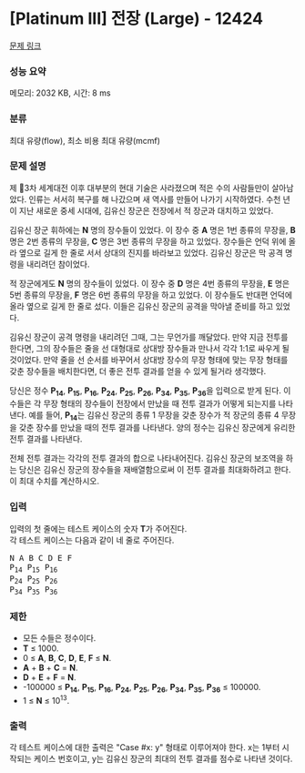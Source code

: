 # [Platinum III] 전장 (Large) - 12424 

[문제 링크](https://www.acmicpc.net/problem/12424) 

### 성능 요약

메모리: 2032 KB, 시간: 8 ms

### 분류

최대 유량(flow), 최소 비용 최대 유량(mcmf)

### 문제 설명

<p>제 3차 세계대전 이후 대부분의 현대 기술은 사라졌으며 적은 수의 사람들만이 살아남았다. 인류는 서서히 복구를 해 나갔으며 새 역사를 만들어 나가기 시작하였다. 수천 년이 지난 새로운 중세 시대에, 김유신 장군은 전장에서 적 장군과 대치하고 있었다.</p>

<p>김유신 장군 휘하에는 <strong>N</strong> 명의 장수들이 있었다. 이 장수 중 <strong>A</strong> 명은 1번 종류의 무장을, <strong>B</strong> 명은 2번 종류의 무장을, <strong>C</strong> 명은 3번 종류의 무장을 하고 있었다. 장수들은 언덕 위에 올라 옆으로 길게 한 줄로 서서 상대의 진지를 바라보고 있었다. 김유신 장군은 막 공격 명령을 내리려던 참이었다.</p>

<p>적 장군에게도 <strong>N</strong> 명의 장수들이 있었다. 이 장수 중 <strong>D</strong> 명은 4번 종류의 무장을, <strong>E</strong> 명은 5번 종류의 무장을, <strong>F</strong> 명은 6번 종류의 무장을 하고 있었다. 이 장수들도 반대편 언덕에 올라 옆으로 길게 한 줄로 섰다. 이들은 김유신 장군의 공격을 막아낼 준비를 하고 있었다.</p>

<p>김유신 장군이 공격 명령을 내리려던 그때, 그는 무언가를 깨달았다. 만약 지금 전투를 한다면, 그의 장수들은 줄을 선 대형대로 상대방 장수들과 만나서 각각 1:1로 싸우게 될 것이었다. 만약 줄을 선 순서를 바꾸어서 상대방 장수의 무장 형태에 맞는 무장 형태를 갖춘 장수들을 배치한다면, 더 좋은 전투 결과를 얻을 수 있게 될거라 생각했다.</p>

<p>당신은 정수 <strong>P<sub>14</sub></strong>, <strong>P<sub>15</sub></strong>, <strong>P<sub>16</sub></strong>, <strong>P<sub>24</sub></strong>, <strong>P<sub>25</sub></strong>, <strong>P<sub>26</sub></strong>, <strong>P<sub>34</sub></strong>, <strong>P<sub>35</sub></strong>, <strong>P<sub>36</sub></strong>을 입력으로 받게 된다. 이 수들은 각 무장 형태의 장수들이 전장에서 만났을 때 전투 결과가 어떻게 되는지를 나타낸다. 예를 들어, <strong>P<sub>14</sub></strong>는 김유신 장군의 종류 1 무장을 갖춘 장수가 적 장군의 종류 4 무장을 갖춘 장수를 만났을 때의 전투 결과를 나타낸다. 양의 정수는 김유신 장군에게 유리한 전투 결과를 나타낸다.</p>

<p>전체 전투 결과는 각각의 전투 결과의 합으로 나타내어진다. 김유신 장군의 보조역을 하는 당신은 김유신 장군의 장수들을 재배열함으로써 이 전투 결과를 최대화하려고 한다. 이 최대 수치를 계산하시오.</p>

### 입력 

 <p>입력의 첫 줄에는 테스트 케이스의 숫자 <strong>T</strong>가 주어진다.<br>
각 테스트 케이스는 다음과 같이 네 줄로 주어진다.</p>

<pre>N A B C D E F
P<sub>14</sub> P<sub>15</sub> P<sub>16</sub>
P<sub>24</sub> P<sub>25</sub> P<sub>26</sub>
P<sub>34</sub> P<sub>35</sub> P<sub>36</sub></pre>

<h3>제한</h3>

<ul>
	<li>모든 수들은 정수이다.</li>
	<li><strong>T</strong> ≤ 1000.</li>
	<li>0 ≤ <strong>A</strong>, <strong>B</strong>, <strong>C</strong>, <strong>D</strong>, <strong>E</strong>, <strong>F</strong> ≤ <strong>N</strong>.</li>
	<li><strong>A</strong> + <strong>B</strong> + <strong>C</strong> = <strong>N</strong>.</li>
	<li><strong>D</strong> + <strong>E</strong> + <strong>F</strong> = <strong>N</strong>.</li>
	<li>-100000 ≤ <strong>P<sub>14</sub></strong>, <strong>P<sub>15</sub></strong>, <strong>P<sub>16</sub></strong>, <strong>P<sub>24</sub></strong>, <strong>P<sub>25</sub></strong>, <strong>P<sub>26</sub></strong>, <strong>P<sub>34</sub></strong>, <strong>P<sub>35</sub></strong>, <strong>P<sub>36</sub></strong> ≤ 100000.</li>
	<li>1 ≤ <strong>N</strong> ≤ 10<sup>13</sup>.</li>
</ul>

### 출력 

 <p>각 테스트 케이스에 대한 출력은 "Case #x: y" 형태로 이루어져야 한다. x는 1부터 시작되는 케이스 번호이고, y는 김유신 장군의 최대의 전투 결과를 점수로 나타낸 것이다.</p>

